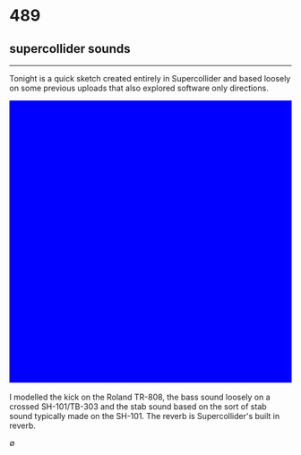# 489
## supercollider sounds
---

Tonight is a quick sketch created entirely in Supercollider and based loosely on some previous uploads that also explored software only directions.

![Image](/assets/img/snd00.png)

I modelled the kick on the Roland TR-808, the bass sound loosely on a crossed SH-101/TB-303 and the stab sound based on the sort of stab sound typically made on the SH-101. The reverb is Supercollider's built in reverb.

∅